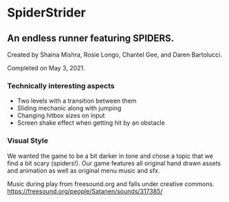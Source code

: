 # SpiderStrider
## An endless runner featuring SPIDERS.

Created by Shaina Mishra, Rosie Longo, Chantel Gee, and Daren Bartolucci.

Completed on May 3, 2021.

### Technically interesting aspects
* Two levels with a transition between them
* Sliding mechanic along with jumping 
* Changing hitbox sizes on input
* Screen shake effect when getting hit by an obstacle

### Visual Style
We wanted the game to be a bit darker in tone and chose a topic that we find a bit scary (spiders!).
Our game features all original hand drawn assets and animation as well as original menu music and sfx.

Music during play from freesound.org and falls under creative commons.
https://freesound.org/people/Satanen/sounds/317385/

